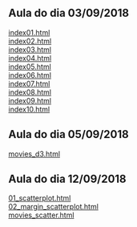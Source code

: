 ## Aula do dia 03/09/2018

[index01.html](basic/index01.html)<br>
[index02.html](basic/index02.html)<br>
[index03.html](basic/index03.html)<br>
[index04.html](basic/index04.html)<br>
[index05.html](basic/index05.html)<br>
[index06.html](basic/index06.html)<br>
[index07.html](basic/index07.html)<br>
[index08.html](basic/index08.html)<br>
[index09.html](basic/index09.html)<br>
[index10.html](basic/index10.html)<br>


## Aula do dia 05/09/2018
[movies_d3.html](d3_intro/movies_d3.html)<br>


## Aula do dia 12/09/2018
[01_scatterplot.html](d3_intro/01_scatterplot.html)<br>
[02_margin_scatterplot.html](d3_intro/02_margin_scatterplot.html)<br>
[movies_scatter.html](d3_intro/movies_scatter.html)<br>

<!-- Para saber mais sobre a sintaxe markdown, veja [este guia](https://guides.github.com/features/mastering-markdown/). -->